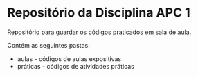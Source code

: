 # Repositório da Disciplina APC 1 

Repositório para guardar os códigos praticados em sala de aula. 

Contém as seguintes pastas:
* aulas - códigos de aulas expositivas
* práticas - códigos de atividades práticas
